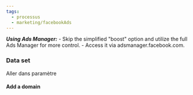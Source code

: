 ```yaml
---
tags:
  - processus
  - marketing/facebookAds
---
```


_**Using Ads Manager:**_ - Skip the simplified "boost" option and utilize the full Ads Manager for more control. - Access it via adsmanager.facebook.com. 


### Data set
Aller dans paramètre


#### Add a domain
